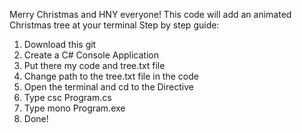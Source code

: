 Merry Christmas and HNY everyone!
This code will add an animated Christmas tree at your terminal
Step by step guide:
1. Download this git
2. Create a C# Console Application
3. Put there my code and tree.txt file
4. Change path to the tree.txt file in the code
5. Open the terminal and cd to the Directive
6. Type csc Program.cs
7. Type mono Program.exe
8. Done! 
